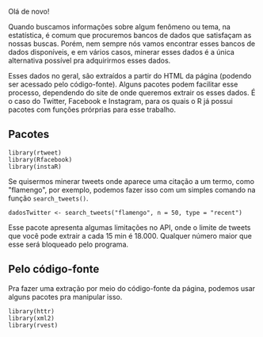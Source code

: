 Olá de novo!

Quando buscamos informações sobre algum fenômeno ou tema, na estatística, é comum que procuremos bancos de dados que satisfaçam as nossas buscas. Porém, nem sempre nós vamos encontrar esses bancos de dados disponíveis, e em vários casos, minerar esses dados é a única alternativa possível pra adquirirmos esses dados.


Esses dados no geral, são extraídos a partir do HTML da página (podendo ser acessado pelo código-fonte). Alguns pacotes podem facilitar esse processo, dependendo do site de onde queremos extrair os esses dados. É o caso do Twitter, Facebook e Instagram, para os quais o R já possui pacotes com funções prórprias para esse trabalho.

## Pacotes
```
library(rtweet)
library(Rfacebook)
library(instaR)
```

Se quisermos minerar tweets onde aparece uma citação a um termo, como "flamengo", por exemplo, podemos fazer isso com um simples comando na função ```search_tweets()```. 

```
dadosTwitter <- search_tweets("flamengo", n = 50, type = "recent")
```
Esse pacote apresenta algumas limitações no API, onde o limite de tweets que você pode extrair a cada 15 min é 18.000. Qualquer número maior que esse será bloqueado pelo programa.

## Pelo código-fonte
Pra fazer uma extração por meio do código-fonte da página, podemos usar alguns pacotes pra manipular isso.
```
library(httr)
library(xml2)
library(rvest)
```
